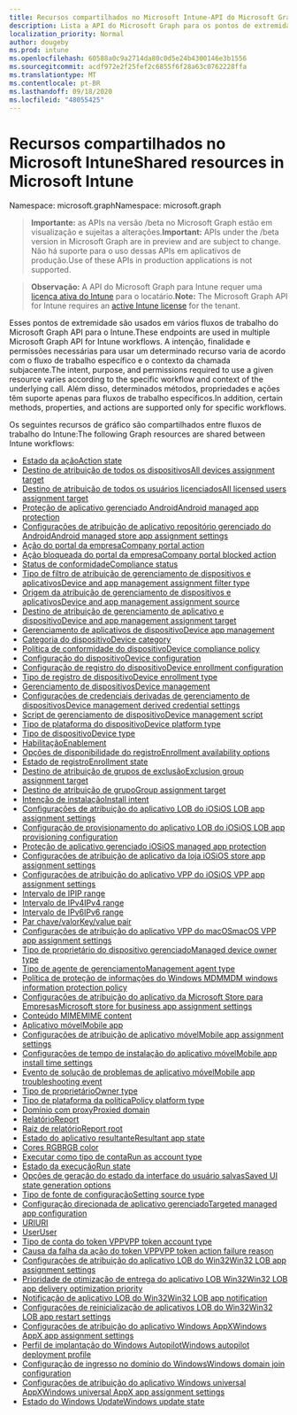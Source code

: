 ```yaml
---
title: Recursos compartilhados no Microsoft Intune-API do Microsoft Graph
description: Lista a API do Microsoft Graph para os pontos de extremidade do Intune (REST) que dão suporte a vários fluxos de trabalho para uma organização de locatário.
localization_priority: Normal
author: dougeby
ms.prod: intune
ms.openlocfilehash: 60588a0c9a2714da80c0d5e24b4300146e3b1556
ms.sourcegitcommit: acdf972e2f25fef2c6855f6f28a63c0762228ffa
ms.translationtype: MT
ms.contentlocale: pt-BR
ms.lasthandoff: 09/18/2020
ms.locfileid: "48055425"
---
```

# <a name="shared-resources-in-microsoft-intune"></a><span data-ttu-id="9a1dd-103">Recursos compartilhados no Microsoft Intune</span><span class="sxs-lookup"><span data-stu-id="9a1dd-103">Shared resources in Microsoft Intune</span></span>

<span data-ttu-id="9a1dd-104">Namespace: microsoft.graph</span><span class="sxs-lookup"><span data-stu-id="9a1dd-104">Namespace: microsoft.graph</span></span>

> <span data-ttu-id="9a1dd-105">**Importante:** as APIs na versão /beta no Microsoft Graph estão em visualização e sujeitas a alterações.</span><span class="sxs-lookup"><span data-stu-id="9a1dd-105">**Important:** APIs under the /beta version in Microsoft Graph are in preview and are subject to change.</span></span> <span data-ttu-id="9a1dd-106">Não há suporte para o uso dessas APIs em aplicativos de produção.</span><span class="sxs-lookup"><span data-stu-id="9a1dd-106">Use of these APIs in production applications is not supported.</span></span>

> <span data-ttu-id="9a1dd-107">**Observação:** A API do Microsoft Graph para Intune requer uma [licença ativa do Intune](https://go.microsoft.com/fwlink/?linkid=839381) para o locatário.</span><span class="sxs-lookup"><span data-stu-id="9a1dd-107">**Note:** The Microsoft Graph API for Intune requires an [active Intune license](https://go.microsoft.com/fwlink/?linkid=839381) for the tenant.</span></span>

<span data-ttu-id="9a1dd-108">Esses pontos de extremidade são usados em vários fluxos de trabalho do Microsoft Graph API para o Intune.</span><span class="sxs-lookup"><span data-stu-id="9a1dd-108">These endpoints are used in multiple Microsoft Graph API for Intune workflows.</span></span>  <span data-ttu-id="9a1dd-109">A intenção, finalidade e permissões necessárias para usar um determinado recurso varia de acordo com o fluxo de trabalho específico e o contexto da chamada subjacente.</span><span class="sxs-lookup"><span data-stu-id="9a1dd-109">The intent, purpose, and permissions required to use a given resource varies according to the specific workflow and context of the underlying call.</span></span>  <span data-ttu-id="9a1dd-110">Além disso, determinados métodos, propriedades e ações têm suporte apenas para fluxos de trabalho específicos.</span><span class="sxs-lookup"><span data-stu-id="9a1dd-110">In addition, certain methods, properties, and actions are supported only for specific workflows.</span></span>

<span data-ttu-id="9a1dd-111">Os seguintes recursos de gráfico são compartilhados entre fluxos de trabalho do Intune:</span><span class="sxs-lookup"><span data-stu-id="9a1dd-111">The following Graph resources are shared between Intune workflows:</span></span>

- [<span data-ttu-id="9a1dd-112">Estado da ação</span><span class="sxs-lookup"><span data-stu-id="9a1dd-112">Action state</span></span>](intune-shared-actionstate.md)
- [<span data-ttu-id="9a1dd-113">Destino de atribuição de todos os dispositivos</span><span class="sxs-lookup"><span data-stu-id="9a1dd-113">All devices assignment target</span></span>](intune-shared-alldevicesassignmenttarget.md)
- [<span data-ttu-id="9a1dd-114">Destino de atribuição de todos os usuários licenciados</span><span class="sxs-lookup"><span data-stu-id="9a1dd-114">All licensed users assignment target</span></span>](intune-shared-alllicensedusersassignmenttarget.md)
- [<span data-ttu-id="9a1dd-115">Proteção de aplicativo gerenciado Android</span><span class="sxs-lookup"><span data-stu-id="9a1dd-115">Android managed app protection</span></span>](intune-shared-androidmanagedappprotection.md)
- [<span data-ttu-id="9a1dd-116">Configurações de atribuição de aplicativo repositório gerenciado do Android</span><span class="sxs-lookup"><span data-stu-id="9a1dd-116">Android managed store app assignment settings</span></span>](intune-shared-androidmanagedstoreappassignmentsettings.md)
- [<span data-ttu-id="9a1dd-117">Ação do portal da empresa</span><span class="sxs-lookup"><span data-stu-id="9a1dd-117">Company portal action</span></span>](intune-shared-companyportalaction.md)
- [<span data-ttu-id="9a1dd-118">Ação bloqueada do portal da empresa</span><span class="sxs-lookup"><span data-stu-id="9a1dd-118">Company portal blocked action</span></span>](intune-shared-companyportalblockedaction.md)
- [<span data-ttu-id="9a1dd-119">Status de conformidade</span><span class="sxs-lookup"><span data-stu-id="9a1dd-119">Compliance status</span></span>](intune-shared-compliancestatus.md)
- [<span data-ttu-id="9a1dd-120">Tipo de filtro de atribuição de gerenciamento de dispositivos e aplicativos</span><span class="sxs-lookup"><span data-stu-id="9a1dd-120">Device and app management assignment filter type</span></span>](intune-shared-deviceandappmanagementassignmentfiltertype.md)
- [<span data-ttu-id="9a1dd-121">Origem da atribuição de gerenciamento de dispositivos e aplicativos</span><span class="sxs-lookup"><span data-stu-id="9a1dd-121">Device and app management assignment source</span></span>](intune-shared-deviceandappmanagementassignmentsource.md)
- [<span data-ttu-id="9a1dd-122">Destino de atribuição de gerenciamento de aplicativo e dispositivo</span><span class="sxs-lookup"><span data-stu-id="9a1dd-122">Device and app management assignment target</span></span>](intune-shared-deviceandappmanagementassignmenttarget.md)
- [<span data-ttu-id="9a1dd-123">Gerenciamento de aplicativos de dispositivo</span><span class="sxs-lookup"><span data-stu-id="9a1dd-123">Device app management</span></span>](intune-shared-deviceappmanagement.md)
- [<span data-ttu-id="9a1dd-124">Categoria do dispositivo</span><span class="sxs-lookup"><span data-stu-id="9a1dd-124">Device category</span></span>](intune-shared-devicecategory.md)
- [<span data-ttu-id="9a1dd-125">Política de conformidade do dispositivo</span><span class="sxs-lookup"><span data-stu-id="9a1dd-125">Device compliance policy</span></span>](intune-shared-devicecompliancepolicy.md)
- [<span data-ttu-id="9a1dd-126">Configuração do dispositivo</span><span class="sxs-lookup"><span data-stu-id="9a1dd-126">Device configuration</span></span>](intune-shared-deviceconfiguration.md)
- [<span data-ttu-id="9a1dd-127">Configuração de registro do dispositivo</span><span class="sxs-lookup"><span data-stu-id="9a1dd-127">Device enrollment configuration</span></span>](intune-shared-deviceenrollmentconfiguration.md)
- [<span data-ttu-id="9a1dd-128">Tipo de registro de dispositivo</span><span class="sxs-lookup"><span data-stu-id="9a1dd-128">Device enrollment type</span></span>](intune-shared-deviceenrollmenttype.md)
- [<span data-ttu-id="9a1dd-129">Gerenciamento de dispositivos</span><span class="sxs-lookup"><span data-stu-id="9a1dd-129">Device management</span></span>](intune-shared-devicemanagement.md)
- [<span data-ttu-id="9a1dd-130">Configurações de credenciais derivadas de gerenciamento de dispositivos</span><span class="sxs-lookup"><span data-stu-id="9a1dd-130">Device management derived credential settings</span></span>](intune-shared-devicemanagementderivedcredentialsettings.md)
- [<span data-ttu-id="9a1dd-131">Script de gerenciamento de dispositivo</span><span class="sxs-lookup"><span data-stu-id="9a1dd-131">Device management script</span></span>](intune-shared-devicemanagementscript.md)
- [<span data-ttu-id="9a1dd-132">Tipo de plataforma do dispositivo</span><span class="sxs-lookup"><span data-stu-id="9a1dd-132">Device platform type</span></span>](intune-shared-deviceplatformtype.md)
- [<span data-ttu-id="9a1dd-133">Tipo de dispositivo</span><span class="sxs-lookup"><span data-stu-id="9a1dd-133">Device type</span></span>](intune-shared-devicetype.md)
- [<span data-ttu-id="9a1dd-134">Habilitação</span><span class="sxs-lookup"><span data-stu-id="9a1dd-134">Enablement</span></span>](intune-shared-enablement.md)
- [<span data-ttu-id="9a1dd-135">Opções de disponibilidade do registro</span><span class="sxs-lookup"><span data-stu-id="9a1dd-135">Enrollment availability options</span></span>](intune-shared-enrollmentavailabilityoptions.md)
- [<span data-ttu-id="9a1dd-136">Estado de registro</span><span class="sxs-lookup"><span data-stu-id="9a1dd-136">Enrollment state</span></span>](intune-shared-enrollmentstate.md)
- [<span data-ttu-id="9a1dd-137">Destino de atribuição de grupos de exclusão</span><span class="sxs-lookup"><span data-stu-id="9a1dd-137">Exclusion group assignment target</span></span>](intune-shared-exclusiongroupassignmenttarget.md)
- [<span data-ttu-id="9a1dd-138">Destino de atribuição de grupo</span><span class="sxs-lookup"><span data-stu-id="9a1dd-138">Group assignment target</span></span>](intune-shared-groupassignmenttarget.md)
- [<span data-ttu-id="9a1dd-139">Intenção de instalação</span><span class="sxs-lookup"><span data-stu-id="9a1dd-139">Install intent</span></span>](intune-shared-installintent.md)
- [<span data-ttu-id="9a1dd-140">Configurações de atribuição do aplicativo LOB do iOS</span><span class="sxs-lookup"><span data-stu-id="9a1dd-140">iOS LOB app assignment settings</span></span>](intune-shared-ioslobappassignmentsettings.md)
- [<span data-ttu-id="9a1dd-141">Configuração de provisionamento do aplicativo LOB do iOS</span><span class="sxs-lookup"><span data-stu-id="9a1dd-141">iOS LOB app provisioning configuration</span></span>](intune-shared-ioslobappprovisioningconfiguration.md)
- [<span data-ttu-id="9a1dd-142">Proteção de aplicativo gerenciado iOS</span><span class="sxs-lookup"><span data-stu-id="9a1dd-142">iOS managed app protection</span></span>](intune-shared-iosmanagedappprotection.md)
- [<span data-ttu-id="9a1dd-143">Configurações de atribuição de aplicativo da loja iOS</span><span class="sxs-lookup"><span data-stu-id="9a1dd-143">iOS store app assignment settings</span></span>](intune-shared-iosstoreappassignmentsettings.md)
- [<span data-ttu-id="9a1dd-144">Configurações de atribuição do aplicativo VPP do iOS</span><span class="sxs-lookup"><span data-stu-id="9a1dd-144">iOS VPP app assignment settings</span></span>](intune-shared-iosvppappassignmentsettings.md)
- [<span data-ttu-id="9a1dd-145">Intervalo de IP</span><span class="sxs-lookup"><span data-stu-id="9a1dd-145">IP range</span></span>](intune-shared-iprange.md)
- [<span data-ttu-id="9a1dd-146">Intervalo de IPv4</span><span class="sxs-lookup"><span data-stu-id="9a1dd-146">IPv4 range</span></span>](intune-shared-ipv4range.md)
- [<span data-ttu-id="9a1dd-147">Intervalo de IPv6</span><span class="sxs-lookup"><span data-stu-id="9a1dd-147">IPv6 range</span></span>](intune-shared-ipv6range.md)
- [<span data-ttu-id="9a1dd-148">Par chave/valor</span><span class="sxs-lookup"><span data-stu-id="9a1dd-148">Key/value pair</span></span>](intune-shared-keyvaluepair.md)
- [<span data-ttu-id="9a1dd-149">Configurações de atribuição do aplicativo VPP do macOS</span><span class="sxs-lookup"><span data-stu-id="9a1dd-149">macOS VPP app assignment settings</span></span>](intune-shared-macosvppappassignmentsettings.md)
- [<span data-ttu-id="9a1dd-150">Tipo de proprietário do dispositivo gerenciado</span><span class="sxs-lookup"><span data-stu-id="9a1dd-150">Managed device owner type</span></span>](intune-shared-manageddeviceownertype.md)
- [<span data-ttu-id="9a1dd-151">Tipo de agente de gerenciamento</span><span class="sxs-lookup"><span data-stu-id="9a1dd-151">Management agent type</span></span>](intune-shared-managementagenttype.md)
- [<span data-ttu-id="9a1dd-152">Política de proteção de informações do Windows MDM</span><span class="sxs-lookup"><span data-stu-id="9a1dd-152">MDM windows information protection policy</span></span>](intune-shared-mdmwindowsinformationprotectionpolicy.md)
- [<span data-ttu-id="9a1dd-153">Configurações de atribuição do aplicativo da Microsoft Store para Empresas</span><span class="sxs-lookup"><span data-stu-id="9a1dd-153">Microsoft store for business app assignment settings</span></span>](intune-shared-microsoftstoreforbusinessappassignmentsettings.md)
- [<span data-ttu-id="9a1dd-154">Conteúdo MIME</span><span class="sxs-lookup"><span data-stu-id="9a1dd-154">MIME content</span></span>](intune-shared-mimecontent.md)
- [<span data-ttu-id="9a1dd-155">Aplicativo móvel</span><span class="sxs-lookup"><span data-stu-id="9a1dd-155">Mobile app</span></span>](intune-shared-mobileapp.md)
- [<span data-ttu-id="9a1dd-156">Configurações de atribuição de aplicativo móvel</span><span class="sxs-lookup"><span data-stu-id="9a1dd-156">Mobile app assignment settings</span></span>](intune-shared-mobileappassignmentsettings.md)
- [<span data-ttu-id="9a1dd-157">Configurações de tempo de instalação do aplicativo móvel</span><span class="sxs-lookup"><span data-stu-id="9a1dd-157">Mobile app install time settings</span></span>](intune-shared-mobileappinstalltimesettings.md)
- [<span data-ttu-id="9a1dd-158">Evento de solução de problemas de aplicativo móvel</span><span class="sxs-lookup"><span data-stu-id="9a1dd-158">Mobile app troubleshooting event</span></span>](intune-shared-mobileapptroubleshootingevent.md)
- [<span data-ttu-id="9a1dd-159">Tipo de proprietário</span><span class="sxs-lookup"><span data-stu-id="9a1dd-159">Owner type</span></span>](intune-shared-ownertype.md)
- [<span data-ttu-id="9a1dd-160">Tipo de plataforma da política</span><span class="sxs-lookup"><span data-stu-id="9a1dd-160">Policy platform type</span></span>](intune-shared-policyplatformtype.md)
- [<span data-ttu-id="9a1dd-161">Domínio com proxy</span><span class="sxs-lookup"><span data-stu-id="9a1dd-161">Proxied domain</span></span>](intune-shared-proxieddomain.md)
- [<span data-ttu-id="9a1dd-162">Relatório</span><span class="sxs-lookup"><span data-stu-id="9a1dd-162">Report</span></span>](intune-shared-report.md)
- [<span data-ttu-id="9a1dd-163">Raiz de relatório</span><span class="sxs-lookup"><span data-stu-id="9a1dd-163">Report root</span></span>](intune-shared-reportroot.md)
- [<span data-ttu-id="9a1dd-164">Estado do aplicativo resultante</span><span class="sxs-lookup"><span data-stu-id="9a1dd-164">Resultant app state</span></span>](intune-shared-resultantappstate.md)
- [<span data-ttu-id="9a1dd-165">Cores RGB</span><span class="sxs-lookup"><span data-stu-id="9a1dd-165">RGB color</span></span>](intune-shared-rgbcolor.md)
- [<span data-ttu-id="9a1dd-166">Executar como tipo de conta</span><span class="sxs-lookup"><span data-stu-id="9a1dd-166">Run as account type</span></span>](intune-shared-runasaccounttype.md)
- [<span data-ttu-id="9a1dd-167">Estado da execução</span><span class="sxs-lookup"><span data-stu-id="9a1dd-167">Run state</span></span>](intune-shared-runstate.md)
- [<span data-ttu-id="9a1dd-168">Opções de geração do estado da interface do usuário salvas</span><span class="sxs-lookup"><span data-stu-id="9a1dd-168">Saved UI state generation options</span></span>](intune-shared-saveduistategenerationoptions.md)
- [<span data-ttu-id="9a1dd-169">Tipo de fonte de configuração</span><span class="sxs-lookup"><span data-stu-id="9a1dd-169">Setting source type</span></span>](intune-shared-settingsourcetype.md)
- [<span data-ttu-id="9a1dd-170">Configuração direcionada de aplicativo gerenciado</span><span class="sxs-lookup"><span data-stu-id="9a1dd-170">Targeted managed app configuration</span></span>](intune-shared-targetedmanagedappconfiguration.md)
- [<span data-ttu-id="9a1dd-171">URI</span><span class="sxs-lookup"><span data-stu-id="9a1dd-171">URI</span></span>](intune-shared-uri.md)
- [<span data-ttu-id="9a1dd-172">User</span><span class="sxs-lookup"><span data-stu-id="9a1dd-172">User</span></span>](intune-shared-user.md)
- [<span data-ttu-id="9a1dd-173">Tipo de conta do token VPP</span><span class="sxs-lookup"><span data-stu-id="9a1dd-173">VPP token account type</span></span>](intune-shared-vpptokenaccounttype.md)
- [<span data-ttu-id="9a1dd-174">Causa da falha da ação do token VPP</span><span class="sxs-lookup"><span data-stu-id="9a1dd-174">VPP token action failure reason</span></span>](intune-shared-vpptokenactionfailurereason.md)
- [<span data-ttu-id="9a1dd-175">Configurações de atribuição do aplicativo LOB do Win32</span><span class="sxs-lookup"><span data-stu-id="9a1dd-175">Win32 LOB app assignment settings</span></span>](intune-shared-win32lobappassignmentsettings.md)
- [<span data-ttu-id="9a1dd-176">Prioridade de otimização de entrega do aplicativo LOB Win32</span><span class="sxs-lookup"><span data-stu-id="9a1dd-176">Win32 LOB app delivery optimization priority</span></span>](intune-shared-win32lobappdeliveryoptimizationpriority.md)
- [<span data-ttu-id="9a1dd-177">Notificação de aplicativo LOB do Win32</span><span class="sxs-lookup"><span data-stu-id="9a1dd-177">Win32 LOB app notification</span></span>](intune-shared-win32lobappnotification.md)
- [<span data-ttu-id="9a1dd-178">Configurações de reinicialização de aplicativos LOB do Win32</span><span class="sxs-lookup"><span data-stu-id="9a1dd-178">Win32 LOB app restart settings</span></span>](intune-shared-win32lobapprestartsettings.md)
- [<span data-ttu-id="9a1dd-179">Configurações de atribuição do aplicativo Windows AppX</span><span class="sxs-lookup"><span data-stu-id="9a1dd-179">Windows AppX app assignment settings</span></span>](intune-shared-windowsappxappassignmentsettings.md)
- [<span data-ttu-id="9a1dd-180">Perfil de implantação do Windows Autopilot</span><span class="sxs-lookup"><span data-stu-id="9a1dd-180">Windows autopilot deployment profile</span></span>](intune-shared-windowsautopilotdeploymentprofile.md)
- [<span data-ttu-id="9a1dd-181">Configuração de ingresso no domínio do Windows</span><span class="sxs-lookup"><span data-stu-id="9a1dd-181">Windows domain join configuration</span></span>](intune-shared-windowsdomainjoinconfiguration.md)
- [<span data-ttu-id="9a1dd-182">Configurações de atribuição do aplicativo Windows universal AppX</span><span class="sxs-lookup"><span data-stu-id="9a1dd-182">Windows universal AppX app assignment settings</span></span>](intune-shared-windowsuniversalappxappassignmentsettings.md)
- [<span data-ttu-id="9a1dd-183">Estado do Windows Update</span><span class="sxs-lookup"><span data-stu-id="9a1dd-183">Windows update state</span></span>](intune-shared-windowsupdatestate.md)


